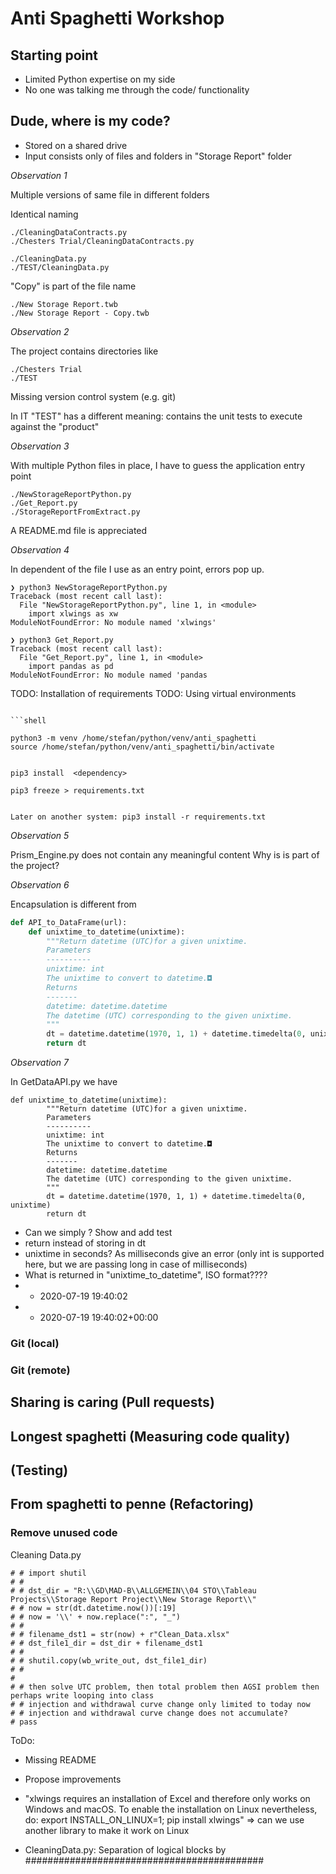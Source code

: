 # Anti Spaghetti Workshop


## Starting point

* Limited Python expertise on my side
* No one was talking me through the code/ functionality 


## Dude, where is my code?

* Stored on a shared drive
* Input consists only of files and folders in "Storage Report" folder


_Observation 1_

Multiple versions of same file in different folders

Identical naming

```shell
./CleaningDataContracts.py
./Chesters Trial/CleaningDataContracts.py

./CleaningData.py
./TEST/CleaningData.py
```

"Copy" is part of the file name

```shell
./New Storage Report.twb
./New Storage Report - Copy.twb
```


_Observation 2_

The project contains directories like

```shell
./Chesters Trial
./TEST
```

Missing version control system (e.g. git)

In IT "TEST" has a different meaning: contains the unit tests to execute against the "product"


_Observation 3_

With multiple Python files in place, I have to guess the application entry point

```shell
./NewStorageReportPython.py
./Get_Report.py
./StorageReportFromExtract.py
```

A README.md file is appreciated


_Observation 4_


In dependent of the file I use as an entry point, errors pop up.

```shell
❯ python3 NewStorageReportPython.py
Traceback (most recent call last):
  File "NewStorageReportPython.py", line 1, in <module>
    import xlwings as xw
ModuleNotFoundError: No module named 'xlwings'
```

```shell
❯ python3 Get_Report.py
Traceback (most recent call last):
  File "Get_Report.py", line 1, in <module>
    import pandas as pd
ModuleNotFoundError: No module named 'pandas
```


TODO: Installation of requirements
TODO: Using virtual environments


```

```shell

python3 -m venv /home/stefan/python/venv/anti_spaghetti
source /home/stefan/python/venv/anti_spaghetti/bin/activate


pip3 install  <dependency>

pip3 freeze > requirements.txt


Later on another system: pip3 install -r requirements.txt
```


_Observation 5_


Prism_Engine.py does not contain any meaningful content
Why is is part of the project?


_Observation 6_

Encapsulation  is different from
```python
def API_to_DataFrame(url):
    def unixtime_to_datetime(unixtime):
        """Return datetime (UTC)for a given unixtime.
        Parameters
        ----------
        unixtime: int
        The unixtime to convert to datetime.◘
        Returns
        -------
        datetime: datetime.datetime
        The datetime (UTC) corresponding to the given unixtime.
        """
        dt = datetime.datetime(1970, 1, 1) + datetime.timedelta(0, unixtime)
        return dt
```


_Observation 7_

In GetDataAPI.py we have

``` 
def unixtime_to_datetime(unixtime):
        """Return datetime (UTC)for a given unixtime.
        Parameters
        ----------
        unixtime: int
        The unixtime to convert to datetime.◘
        Returns
        -------
        datetime: datetime.datetime
        The datetime (UTC) corresponding to the given unixtime.
        """
        dt = datetime.datetime(1970, 1, 1) + datetime.timedelta(0, unixtime)
        return dt
``` 
*  Can we simply ? Show and add test
*  return instead of storing in dt
*  unixtime in seconds? As milliseconds give an error (only int is supported here, but we are passing long in case of milliseconds)
* What is returned in "unixtime_to_datetime", ISO format????
* - 2020-07-19 19:40:02
* + 2020-07-19 19:40:02+00:00






### Git (local)

### Git (remote)


## Sharing is caring (Pull requests)


## Longest spaghetti (Measuring code quality)

## (Testing)

## From spaghetti to penne (Refactoring)


### Remove unused code

Cleaning Data.py
```
# # import shutil
# #
# # dst_dir = "R:\\GD\MAD-B\\ALLGEMEIN\\04 STO\\Tableau Projects\\Storage Report Project\\New Storage Report\\"
# # now = str(dt.datetime.now())[:19]
# # now = '\\' + now.replace(":", "_")
# #
# # filename_dst1 = str(now) + r"Clean_Data.xlsx"
# # dst_file1_dir = dst_dir + filename_dst1
# #
# # shutil.copy(wb_write_out, dst_file1_dir)
# #
#
# # then solve UTC problem, then total problem then AGSI problem then perhaps write looping into class
# # injection and withdrawal curve change only limited to today now
# # injection and withdrawal curve change does not accumulate?
# pass
```


ToDo:

- Missing README
- Propose improvements
- "xlwings requires an installation of Excel and therefore only works on Windows and macOS. To enable the installation on Linux nevertheless, do: export INSTALL_ON_LINUX=1; pip install xlwings" => can we use another library to make it work on Linux


- CleaningData.py: Separation of logical blocks by ###########################################



